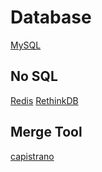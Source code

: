 # Database
[MySQL](http://dev.mysql.com/doc/)

## No SQL
[Redis](http://redis.io/)
[RethinkDB](http://rethinkdb.com/)

## Merge Tool
[capistrano](http://capistranorb.com/)
